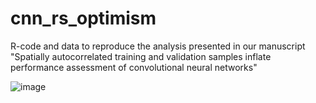 # cnn_rs_optimism
R-code and data to reproduce the analysis presented in our manuscript "Spatially autocorrelated training and validation samples inflate performance assessment of convolutional neural networks"

![image](https://user-images.githubusercontent.com/38572828/146595945-e6f98bae-b26a-49a7-81b2-22b59e9eddff.png)
